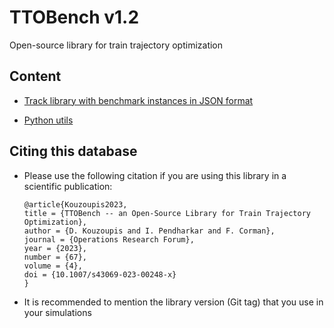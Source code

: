 # TTOBench v1.2
Open-source library for train trajectory optimization 

## Content

- [Track library with benchmark instances in JSON format](tracks/README.md)

- [Python utils](utils/)

## Citing this database

- Please use the following citation if you are using this library in a scientific publication:

    ```
    @article{Kouzoupis2023,
    title = {TTOBench -- an Open-Source Library for Train Trajectory Optimization},
    author = {D. Kouzoupis and I. Pendharkar and F. Corman},
    journal = {Operations Research Forum},
    year = {2023},
    number = {67},
    volume = {4},
    doi = {10.1007/s43069-023-00248-x}
    }
    ```

- It is recommended to mention the library version (Git tag) that you use in your simulations
